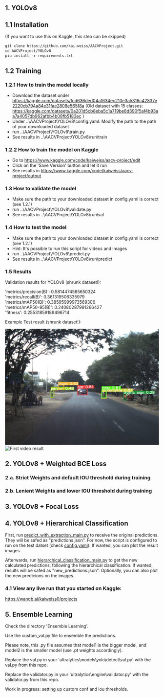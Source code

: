 ## 1. YOLOv8 

## 1.1 Installation
(If you want to use this on Kaggle, this step can be skipped)
```
git clone https://github.com/kai-weiss/AACVProject.git
cd AACVProject/YOLOv8
pip install -r requirements.txt
```

## 1.2 Training
### 1.2.1 How to train the model locally
- Download the dataset under https://kaggle.com/datasets/fcd636ded04af634ec210e3a5316c42837e2220cb794a84e31fae2808e565f8a
  (Old dataset with 15 classes: https://kaggle.com/datasets/0a201d5cb8eba5c1a719be8d390f5af4b93aa7a4057db962afbb4b08fb5183ec )
- Under ..\AACVProject\YOLOv8\config.yaml: Modify the path to the path of your downloaded dataset
- run ..\AACVProject\YOLOv8\train.py
- See results in ..\AACVProject\YOLOv8\run\train

### 1.2.2 How to train the model on Kaggle
- Go to https://www.kaggle.com/code/kaiweiss/aacv-project/edit
- Click on the 'Save Version' button and let it run
- See results in https://www.kaggle.com/code/kaiweiss/aacv-project/output

### 1.3 How to validate the model
- Make sure the path to your downloaded dataset in config.yaml is correct (see 1.2.1)
- run ..\AACVProject\YOLOv8\validate.py
- See results in ..\AACVProject\YOLOv8\run\val

### 1.4 How to test the model
- Make sure the path to your downloaded dataset in config.yaml is correct (see 1.2.1)
- Hint: It's possible to run this script for videos and images
- run ..\AACVProject\YOLOv8\predict.py
- See results in ..\AACVProject\YOLOv8\run\predict

### 1.5 Results

Validation results for YOLOv8 (shrunk dataset!):

'metrics/precision(B)': 0.5814474585650324  
'metrics/recall(B)': 0.361319506335979  
'metrics/mAP50(B)': 0.38595999973569306  
'metrics/mAP50-95(B)': 0.24080287991266427  
'fitness': 0.25531859189496714

Example Test result (shrunk dataset!):

![First image test result](Results/YOLOv8/frontFar_BLR-2018-04-16_15-34-27_frontFar_0002580.jpg)
![First video result](Results/YOLOv8/video1.gif)

## 2. YOLOv8 + Weighted BCE Loss
### 2.a. Strict Weights and default IOU threshold during training
### 2.b. Lenient Weights and lower IOU threshold during training

## 3. YOLOv8 + Focal Loss

## 4. YOLOv8 + Hierarchical Classification

First, run [predict_with_extraction_main.py](YOLOv8%2FHierarchical_classification%2Fpredict_with_extraction_main.py) to receive the original predictions.
They will be safed as "predictions.json". For now, the script is configured to run on the test datset (check [config.yaml](YOLOv8%2Fconfig.yaml)). If wanted, you can plot the result images.

Afterwards, run [hierarchical_classification_main.py](YOLOv8%2FHierarchical_classification%2Fhierarchical_classification_main.py) to get the new calculated predictions, following the hierarchical classification. 
If wanted, results will be safed as "new_predictions.json". Optionally, you can also plot the new predicions on the images.

### 4.1 View any live run that you started on Kaggle:
https://wandb.ai/kaiweiss0/projects

## 5. Ensemble Learning
Check the directory 'Ensemble Learning'. 

Use the custom_val.py file to ensemble the predictions. 

Please note, this .py file assumes that model1 is the bigger model, and model2 is the smaller model (use .pt weights accordingly). 

Replace the val.py in your 'ultralytics\models\yolo\detect\val.py' with the val.py from this repo.

Replace the validator.py in your 'ultralytics\engine\validator.py' with the validator.py from this repo.


Work in progress: setting up custom conf and iou thresholds. 
